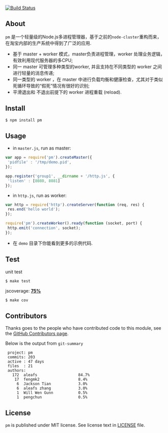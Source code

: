 [![Build Status](https://secure.travis-ci.org/aleafs/pm.png?branch=v2.0)](http://travis-ci.org/aleafs/pm)

## About

`pm` 是一个轻量级的Node.js多进程管理器，基于之前的`node-cluster`重构而来，在淘宝内部的生产系统中得到了广泛的应用.

* 基于 master + worker 模式，master负责进程管理，worker 处理业务逻辑，有效利用现代服务器的多CPU;
* 同一 master 可管理多种类型的worker, 并且支持在不同类型的 worker 之间进行轻量的消息传递;
* 同一类型的 worker ，在 master 中进行负载均衡和健康检查，尤其对于类似死循环导致的“假死”情况有很好的识别;
* 平滑退出和 不退出前提下的 worker 进程重载 (reload).

## Install

```bash
$ npm install pm
```

## Usage

* in `master.js`, run as master:

```javascript
var app = require('pm').createMaster({
 'pidfile' : '/tmp/demo.pid',
});

app.register('group1', __dirname + '/http.js', {
 'listen' : [8080, 8081]
});

```

* in `http.js`, run as worker:

```javascript
var http = require('http').createServer(function (req, res) {
 res.end('hello world');
});

require('pm').createWorker().ready(function (socket, port) {
 http.emit('connection', socket);
});
```
* 在 `demo` 目录下你能看到更多的示例代码.

## Test

unit test

```bash
$ make test
```

jscoverage: [**75%**](http://fengmk2.github.com/coverage/pm.html)

```bash
$ make cov
```

## Contributors

Thanks goes to the people who have contributed code to this module, see the [GitHub Contributors page](https://github.com/aleafs/pm/graphs/contributors).

Below is the output from `git-summary`

```
 project: pm
 commits: 203
 active : 47 days
 files  : 21
 authors: 
   172  aleafs                  84.7%
    17  fengmk2                 8.4%
     6  Jackson Tian            3.0%
     6  aleafs zhang            3.0%
     1  Will Wen Gunn           0.5%
     1  pengchun                0.5%
```

## License

`pm` is published under MIT license.
See license text in [LICENSE](https://github.com/aleafs/pm/blob/master/LICENSE) file.
